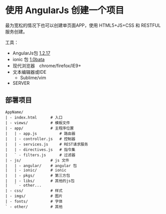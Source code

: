 <!--
Title: Use AngularJs To Create A APP
TimeLine: Sat 28 Jun 2014
--> 

# 使用 AngularJs 创建一个项目

最为宽松的情况下也可以创建单页面APP，使用 HTML5+JS+CSS 和 RESTFUL 服务创建。

工具：

* AngularJs包 [1.2.17](/)
* ionic 包 [1.0bata](http://code.ionicframework.com/1.0.0-beta.8/ionic-v1.0.0-beta.8.zip)
* 现代浏览器　chrome/firefox/IE9+
* 文本编辑器或IDE 
	- Sublime/vim
* SERVER

## 部署项目

```text
AppName/
| - index.html  	# 入口
| - views/ 			# 模板文件
| - app/			# 主程序位置
|   | - app.js  		# 路由器 
| 	| - controller.js 	# 控制器 
| 	| - services.js 	# REST请求服务
| 	| - directives.js 	# 指令集
| 	` - filters.js 		# 过滤器
| - js/         	# js 文件
| 	| - angular/ 	# angular 包
| 	| - ionic/   	# ionic
| 	| - pkgs/       # 第三方包
| 	| - libs/    	# 其他的js包
| 	` - other... 	
| - css/ 			# 样式
| - imgs/ 			# 图片
| - fonts/ 			# 字体
` - other/      	# 其他
```

## 



